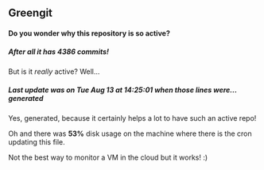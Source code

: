 ## Greengit

#### Do you wonder why this repository is so active?

##### After all it has 4386 commits!

But is it *really* active? Well...

##### Last update was on Tue Aug 13 at 14:25:01 when those lines were... generated

Yes, generated, because it certainly helps a lot to have such an active repo!

Oh and there was **53%** disk usage on the machine
where there is the cron updating this file.

Not the best way to monitor a VM in the cloud but it works! :)
